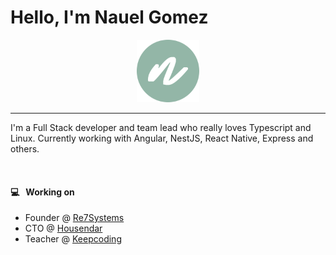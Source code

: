 # Hello, I'm Nauel Gomez

<p align="center">
  <a href="https://aralroca.com">
    <img width="100" src="img/profile.png" alt="logo" />
  </a>
</p>

-----------

I'm a Full Stack developer and team lead who really loves Typescript and Linux. Currently working with Angular, NestJS, React Native, Express and others.

<br />

#### 💻&nbsp;&nbsp;&nbsp;Working on
- Founder @ [Re7Systems](https://www.re7systems.com)
- CTO @ [Housendar](https://www.housendar.com)
- Teacher @ [Keepcoding](https://www.keepcoding.io)

<br />





<!--
**NauelG/NauelG** is a ✨ _special_ ✨ repository because its `README.md` (this file) appears on your GitHub profile.

Here are some ideas to get you started:

- 🔭 I’m currently working on ...
- 🌱 I’m currently learning ...
- 👯 I’m looking to collaborate on ...
- 🤔 I’m looking for help with ...
- 💬 Ask me about ...
- 📫 How to reach me: ...
- 😄 Pronouns: ...
- ⚡ Fun fact: ...
-->
